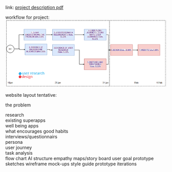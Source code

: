 link: [project description pdf](https://github.com/progmartin/soen-357-mini-project/blob/main/MiniProject%20professor%20specification.pdf)

workflow for project:
![GitHub Logo](/workflow.png)



website layout tentative:

the problem 

research  
	  existing superapps   
	well being apps  
	what encourages good habits  
	interviews/questionnairs  
	persona  
	user journey   
	task analysis  
	flow chart
	AI structure
	empathy maps/story board
user goal
prototype
	sketches 
	wireframe
	mock-ups 
	style guide
	prototype iterations
